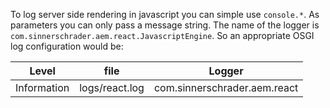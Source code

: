 To log server side rendering in javascript you can simple use `console.*`. As parameters you can only pass a message string.
The name of the logger is `com.sinnerschrader.aem.react.JavascriptEngine`. So an appropriate OSGI log configuration would be:

Level | file | Logger
---|---|---
Information|logs/react.log|com.sinnerschrader.aem.react

